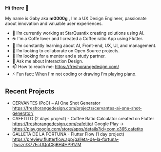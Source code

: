 ### Hi there 👋

My name is Gaby aka **m0000g** , I'm a UX Design Engineer, passionate about innovation and valuable user experiences. 

- 🔭 I’m currently working at StarQuantix creating solutions using AI.
- ☕ I'm  a Coffe lover and I created a Coffee ratio App using Flutter.
- 🌱 I’m constantly learning about AI, Front-end, UX, UI, and management.
- 👯 I’m looking to collaborate on Open Source projects.
- 🤔 I’m looking for a mentor and a study partner.
- 💬 Ask me about Interaction Design.
- 📫 How to reach me: <https://freshorangedesign.com/>
- ⚡ Fun fact: When I'm not coding or drawing I'm playing piano.

## Recent Projects

- CERVANTES (PoC) – AI One Shot Generator <https://freshorangedesign.com/projects/cervantes-ai-one-shot-generator/>
- CAFETITO (2 days project) - Coffee Ratio Calculator created on Flutter <https://freshorangedesign.com/cafetito/> Google Play -> <https://play.google.com/store/apps/details?id=com.x365.cafetito>
- GALLETA DE LA FORTUNA - Flutter Flow (1 day project) <https://preview.flutterflow.app/galleta-de-la-fortuna-jfwczn/377EcUQqC8jBH4HP91ZM>

